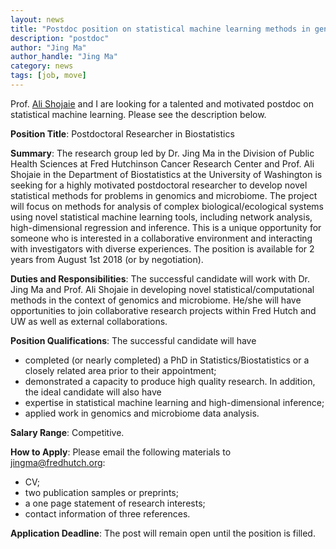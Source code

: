 ```yaml
---
layout: news
title: "Postdoc position on statistical machine learning methods in genomics and microbiome"
description: "postdoc"
author: "Jing Ma"
author_handle: "Jing Ma"
category: news
tags: [job, move]
---
```


Prof. [Ali Shojaie](http://biostat.washington.edu/~ashojaie/) and I are looking for a talented and motivated postdoc on statistical machine learning. Please see the description below.  

**Position Title**: Postdoctoral Researcher in Biostatistics
 
**Summary**: The research group led by Dr. Jing Ma in the Division of Public Health Sciences at Fred Hutchinson Cancer Research Center and Prof. Ali Shojaie in the Department of Biostatistics at the University of Washington is seeking for a highly motivated postdoctoral researcher to develop novel statistical methods for problems in genomics and microbiome. The project will focus on methods for analysis of complex biological/ecological systems using novel statistical machine learning tools, including network analysis, high-dimensional regression and inference. This is a unique opportunity for someone who is interested in a collaborative environment and interacting with investigators with diverse experiences. The position is available for 2 years from August 1st 2018 (or by negotiation). 
 
**Duties and Responsibilities**: The successful candidate will work with Dr. Jing Ma and Prof. Ali Shojaie in developing novel statistical/computational methods in the context of genomics and microbiome. He/she will have opportunities to join collaborative research projects within Fred Hutch and UW as well as external collaborations.

**Position Qualifications**: The successful candidate will have 
 * completed (or nearly completed) a PhD in Statistics/Biostatistics or a closely related area prior to their appointment;
 * demonstrated a capacity to produce high quality research. 
In addition, the ideal candidate will also have
 * expertise in statistical machine learning and high-dimensional inference;
 * applied work in genomics and microbiome data analysis. 
 
**Salary Range**: Competitive.
 
**How to Apply**: Please email the following materials to jingma@fredhutch.org: 
 * CV; 
 * two publication samples or preprints; 
 * a one page statement of research interests;
 * contact information of three references.
 
**Application Deadline**: The post will remain open until the position is filled. 


